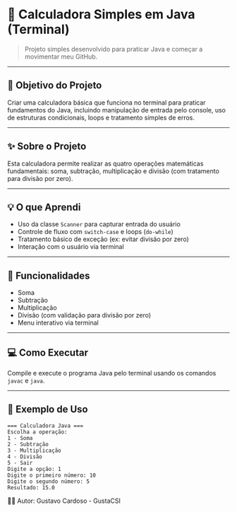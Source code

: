 # 🧮 Calculadora Simples em Java (Terminal)

> Projeto simples desenvolvido para praticar Java e começar a movimentar meu GitHub.

---

## 🎯 Objetivo do Projeto

Criar uma calculadora básica que funciona no terminal para praticar fundamentos do Java, incluindo manipulação de entrada pelo console, uso de estruturas condicionais, loops e tratamento simples de erros.

---

## ✨ Sobre o Projeto

Esta calculadora permite realizar as quatro operações matemáticas fundamentais: soma, subtração, multiplicação e divisão (com tratamento para divisão por zero).

---

## 💡 O que Aprendi

- Uso da classe `Scanner` para capturar entrada do usuário  
- Controle de fluxo com `switch-case` e loops (`do-while`)  
- Tratamento básico de exceção (ex: evitar divisão por zero)  
- Interação com o usuário via terminal  

---

## 🚀 Funcionalidades

- Soma  
- Subtração  
- Multiplicação  
- Divisão (com validação para divisão por zero)  
- Menu interativo via terminal  

---

## 💻 Como Executar

Compile e execute o programa Java pelo terminal usando os comandos `javac` e `java`.

---

## 📝 Exemplo de Uso

```plaintext
=== Calculadora Java ===
Escolha a operação:
1 - Soma
2 - Subtração
3 - Multiplicação
4 - Divisão
5 - Sair
Digite a opção: 1
Digite o primeiro número: 10
Digite o segundo número: 5
Resultado: 15.0
```
🧑‍💻 Autor: Gustavo Cardoso - GustaCSI


